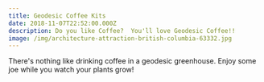 ```yaml
---
title: Geodesic Coffee Kits
date: 2018-11-07T22:52:00.000Z
description: Do you like Coffee?  You'll love Geodesic Coffee!!
image: /img/architecture-attraction-british-columbia-63332.jpg
---
```

There's nothing like drinking coffee in a geodesic greenhouse.  Enjoy some joe while you watch your plants grow!
